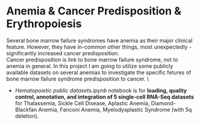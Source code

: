 # Anemia & Cancer Predisposition & Erythropoiesis

Several bone marrow failure syndromes have anemia as their major clinical feature. However, they have in-common other things, most unexpectedly - significantly increased cancer predisposition. \
Cancer predisposition is link to bone marrow failure syndrome, not to anemia in general. In this project I am going to utilize some publicly available datasets on several anemias to investigate the specific fetures of bone marrow failure syndrome predisposition to cancer. \

* *Hematopoietic public datasets.ipynb* notebook is for **loading, quality control, annotation, and integration of 5 single-cell RNA-Seq datasets** for Thalassemia, Sickle Cell Disease, Aplastic Anemia, Diamond-Blackfan Anemia, Fanconi Anemia, Myelodysplastic Syndrome (with 5q deletion).
